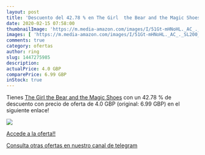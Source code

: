 ```yaml
---
layout: post
title: 'Descuento del 42.78 % en The Girl  the Bear and the Magic Shoes'
date: 2020-02-15 07:58:00
thumbnailImage: 'https://m.media-amazon.com/images/I/51Gt-mHNoHL._AC_._SL200_.jpg'
images: [ 'https://m.media-amazon.com/images/I/51Gt-mHNoHL._AC_._SL200_.jpg' ]
comments: true
category: ofertas
author: ring
slug: 1447275985
description:
actualPrice: 4.0 GBP
comparePrice: 6.99 GBP
inStock: true
---
```


Tienes [The Girl  the Bear and the Magic Shoes](https://www.amazon.co.uk/dp/1447275985/?tag=redken01-21) con un 42.78 % de descuento con precio de oferta de 4.0 GBP (original: 6.99 GBP) en el siguiente enlace!

[![](https://m.media-amazon.com/images/I/51Gt-mHNoHL._AC_._SL200_.jpg)](https://www.amazon.co.uk/dp/1447275985/?tag=redken01-21)

[Accede a la oferta!!](https://www.amazon.co.uk/dp/1447275985/?tag=redken01-21)

[Consulta otras ofertas en nuestro canal de telegram](https://t.me/s/ofertas25)
